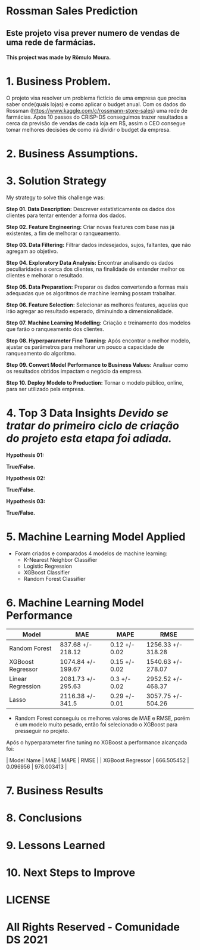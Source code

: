 # Rossman Sales Prediction

## Este projeto visa prever numero de vendas de uma rede de farmácias.

#### This project was made by Rômulo Moura.

# 1. Business Problem.
O projeto visa resolver um problema fictício de uma empresa que precisa saber onde(quais lojas) e como  aplicar o budget anual.
Com os dados do Rossman (https://www.kaggle.com/c/rossmann-store-sales) uma rede de farmácias. Após 10 passos do CRISP-DS conseguimos trazer resultados a cerca da previsão de vendas de cada loja em R$, assim o CEO consegue tomar melhores decisões de como irá dividir o budget da empresa.

# 2. Business Assumptions.

# 3. Solution Strategy

My strategy to solve this challenge was:

**Step 01. Data Description:** Descrever estatísticamente os dados dos clientes para tentar entender a forma dos dados.

**Step 02. Feature Engineering:** Criar novas features com base nas já existentes, a fim de melhorar o ranqueamento.

**Step 03. Data Filtering:** Filtrar dados indesejados, sujos, faltantes, que não agregam ao objetivo.

**Step 04. Exploratory Data Analysis:** Encontrar analisando os dados peculiaridades a cerca dos clientes, na finalidade de entender melhor os clientes e melhorar o resultado.

**Step 05. Data Preparation:** Preparar os dados convertendo a formas mais adequadas que os algoritmos de machine learning possam trabalhar.

**Step 06. Feature Selection:** Selecionar as melhores features, aquelas que irão agregar ao resultado esperado, diminuindo a dimensionalidade.

**Step 07. Machine Learning Modelling:** Criação e treinamento dos modelos que farão o ranqueamento dos clientes.

**Step 08. Hyperparameter Fine Tunning:** Após encontrar o melhor modelo, ajustar os parâmetros para melhorar um pouco a capacidade de ranqueamento do algoritmo.

**Step 09. Convert Model Performance to Business Values:** Analisar como os resultados obtidos impactam o negócio da empresa.

**Step 10. Deploy Modelo to Production:** Tornar o modelo público, online, para ser utilizado pela empresa.

# 4. Top 3 Data Insights *Devido se tratar do primeiro ciclo de criação do projeto esta etapa foi adiada.*

**Hypothesis 01:**

**True/False.**

**Hypothesis 02:**

**True/False.**

**Hypothesis 03:**

**True/False.**

# 5. Machine Learning Model Applied
 - Foram criados e comparados 4 modelos de machine learning:
    - K-Nearest Neighbor Classifier
    - Logistic Regression
    - XGBoost Classifier
    - Random Forest Classifier

# 6. Machine Learning Model Performance

|            Model	            |        MAE          |     MAPE          |       RMSE 	       |
| ------------------------------|---------------------|-------------------|------------------- |
|   Random Forest		            |  837.68 +/- 218.12  |	0.12 +/- 0.02	    |	1256.33 +/- 318.28 |
|	  XGBoost Regressor           |	1074.84 +/- 199.67  |	0.15 +/- 0.02     |	1540.63 +/- 278.07 |	
|	  Linear Regression           |	2081.73 +/- 295.63  |	0.3 +/- 0.02      |	2952.52 +/- 468.37 |
|	  Lasso	                      | 2116.38 +/- 341.5   |	0.29 +/- 0.01	    |	3057.75 +/- 504.26 |	

- Random Forest conseguiu os melhores valores de MAE e RMSE, porém é um modelo muito pesado, então foi selecionado o XGBoost para presseguir no projeto.

Após o hyperparameter fine tuning no XGBoost a performance alcançada foi:

| Model Name	      |     MAE	    |    MAPE	  |    RMSE    |
| XGBoost Regressor	| 666.505452	| 0.096956	| 978.003413 |

# 7. Business Results

# 8. Conclusions

# 9. Lessons Learned

# 10. Next Steps to Improve

# LICENSE

# All Rights Reserved - Comunidade DS 2021
